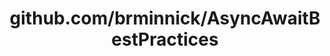 ---
layout: post
title: github.com/brminnick/AsyncAwaitBestPractices
categories: link
tags: [انگلیسی, برنامه‌نویسی]
---